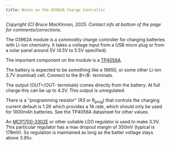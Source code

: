 ```yaml
---
title: Notes on the 03962A Charge Controller
---
```

_Copyright (C) Bruce MacKinnon, 2025.  Contact info at bottom of the page for comments/corrections._

The 03962A module is a commodity charge controller for charging batteries 
with Li-ion chemistry. It takes a voltage input from a USB micro plug or from a solar
panel around 5V (4.5V to 5.5V specified).

The important component on the module is a [TP4056A](https://grobotronics.com/images/companies/1/datasheets/TP4056%20Datasheet.pdf). 

The battery is expected to be something like a 18650, or some other
Li-ion 3.7V (nominal) cell. Connect to the B+/B- terminals.

The output (OUT+/OUT- terminals) comes directly from the battery. At full charge this can be 
up to 4.2V. This output is unregulated.

There is a "programming resistor" (R3 or R<sub>prog</sub>) that controls the charging current
default is 1.2K which provides a 1A rate, which should only be used for 1000mAh batteries. 
See the TP4056A datasheet for other values.

An [MCP1700-3302E](https://www.mouser.com/datasheet/2/268/MCP1700_Data_Sheet_20001826F-3442024.pdf) or other suitable LDO regulator is used to make 3.3V. This particular regulator has a max dropout margin of 350mV (typical is 178mV). So 
regulation is maintained as long as the batter voltage stays above 3.95v.
